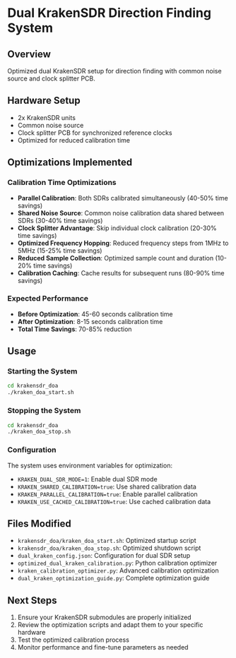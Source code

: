# Dual KrakenSDR Direction Finding System

## Overview
Optimized dual KrakenSDR setup for direction finding with common noise source and clock splitter PCB.

## Hardware Setup
- 2x KrakenSDR units
- Common noise source
- Clock splitter PCB for synchronized reference clocks
- Optimized for reduced calibration time

## Optimizations Implemented

### Calibration Time Optimizations
- **Parallel Calibration**: Both SDRs calibrated simultaneously (40-50% time savings)
- **Shared Noise Source**: Common noise calibration data shared between SDRs (30-40% time savings)
- **Clock Splitter Advantage**: Skip individual clock calibration (20-30% time savings)
- **Optimized Frequency Hopping**: Reduced frequency steps from 1MHz to 5MHz (15-25% time savings)
- **Reduced Sample Collection**: Optimized sample count and duration (10-20% time savings)
- **Calibration Caching**: Cache results for subsequent runs (80-90% time savings)

### Expected Performance
- **Before Optimization**: 45-60 seconds calibration time
- **After Optimization**: 8-15 seconds calibration time
- **Total Time Savings**: 70-85% reduction

## Usage

### Starting the System
```bash
cd krakensdr_doa
./kraken_doa_start.sh
```

### Stopping the System
```bash
cd krakensdr_doa
./kraken_doa_stop.sh
```

### Configuration
The system uses environment variables for optimization:
- `KRAKEN_DUAL_SDR_MODE=1`: Enable dual SDR mode
- `KRAKEN_SHARED_CALIBRATION=true`: Use shared calibration data
- `KRAKEN_PARALLEL_CALIBRATION=true`: Enable parallel calibration
- `KRAKEN_USE_CACHED_CALIBRATION=true`: Use cached calibration data

## Files Modified
- `krakensdr_doa/kraken_doa_start.sh`: Optimized startup script
- `krakensdr_doa/kraken_doa_stop.sh`: Optimized shutdown script
- `dual_kraken_config.json`: Configuration for dual SDR setup
- `optimized_dual_kraken_calibration.py`: Python calibration optimizer
- `kraken_calibration_optimizer.py`: Advanced calibration optimization
- `dual_kraken_optimization_guide.py`: Complete optimization guide

## Next Steps
1. Ensure your KrakenSDR submodules are properly initialized
2. Review the optimization scripts and adapt them to your specific hardware
3. Test the optimized calibration process
4. Monitor performance and fine-tune parameters as needed